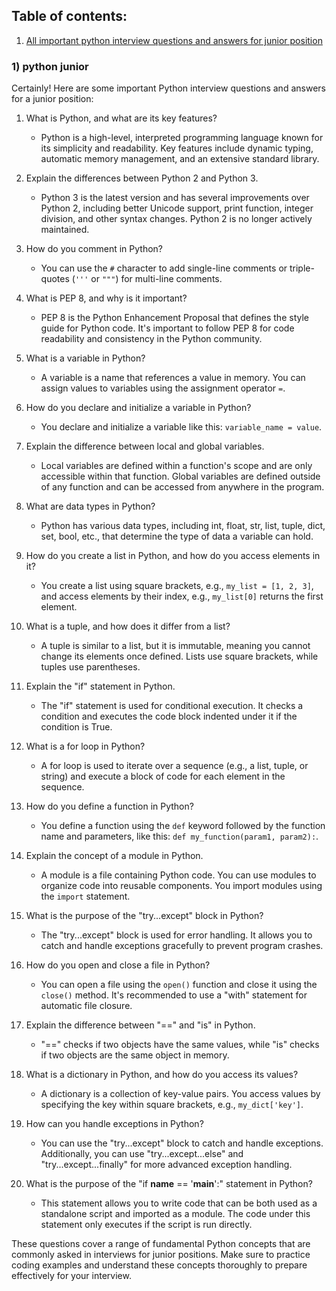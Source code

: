 
## Table of contents:
1. [All important python interview questions and answers for junior position](#1-python-junior)





### 1) python junior

Certainly! Here are some important Python interview questions and answers for a junior position:

1. What is Python, and what are its key features?
   - Python is a high-level, interpreted programming language known for its simplicity and readability. Key features include dynamic typing, automatic memory management, and an extensive standard library.

2. Explain the differences between Python 2 and Python 3.
   - Python 3 is the latest version and has several improvements over Python 2, including better Unicode support, print function, integer division, and other syntax changes. Python 2 is no longer actively maintained.

3. How do you comment in Python?
   - You can use the `#` character to add single-line comments or triple-quotes (`'''` or `"""`) for multi-line comments.

4. What is PEP 8, and why is it important?
   - PEP 8 is the Python Enhancement Proposal that defines the style guide for Python code. It's important to follow PEP 8 for code readability and consistency in the Python community.

5. What is a variable in Python?
   - A variable is a name that references a value in memory. You can assign values to variables using the assignment operator `=`.

6. How do you declare and initialize a variable in Python?
   - You declare and initialize a variable like this: `variable_name = value`.

7. Explain the difference between local and global variables.
   - Local variables are defined within a function's scope and are only accessible within that function. Global variables are defined outside of any function and can be accessed from anywhere in the program.

8. What are data types in Python?
   - Python has various data types, including int, float, str, list, tuple, dict, set, bool, etc., that determine the type of data a variable can hold.

9. How do you create a list in Python, and how do you access elements in it?
   - You create a list using square brackets, e.g., `my_list = [1, 2, 3]`, and access elements by their index, e.g., `my_list[0]` returns the first element.

10. What is a tuple, and how does it differ from a list?
    - A tuple is similar to a list, but it is immutable, meaning you cannot change its elements once defined. Lists use square brackets, while tuples use parentheses.

11. Explain the "if" statement in Python.
    - The "if" statement is used for conditional execution. It checks a condition and executes the code block indented under it if the condition is True.

12. What is a for loop in Python?
    - A for loop is used to iterate over a sequence (e.g., a list, tuple, or string) and execute a block of code for each element in the sequence.

13. How do you define a function in Python?
    - You define a function using the `def` keyword followed by the function name and parameters, like this: `def my_function(param1, param2):`.

14. Explain the concept of a module in Python.
    - A module is a file containing Python code. You can use modules to organize code into reusable components. You import modules using the `import` statement.

15. What is the purpose of the "try...except" block in Python?
    - The "try...except" block is used for error handling. It allows you to catch and handle exceptions gracefully to prevent program crashes.

16. How do you open and close a file in Python?
    - You can open a file using the `open()` function and close it using the `close()` method. It's recommended to use a "with" statement for automatic file closure.

17. Explain the difference between "==" and "is" in Python.
    - "==" checks if two objects have the same values, while "is" checks if two objects are the same object in memory.

18. What is a dictionary in Python, and how do you access its values?
    - A dictionary is a collection of key-value pairs. You access values by specifying the key within square brackets, e.g., `my_dict['key']`.

19. How can you handle exceptions in Python?
    - You can use the "try...except" block to catch and handle exceptions. Additionally, you can use "try...except...else" and "try...except...finally" for more advanced exception handling.

20. What is the purpose of the "if __name__ == '__main__':" statement in Python?
    - This statement allows you to write code that can be both used as a standalone script and imported as a module. The code under this statement only executes if the script is run directly.

These questions cover a range of fundamental Python concepts that are commonly asked in interviews for junior positions. Make sure to practice coding examples and understand these concepts thoroughly to prepare effectively for your interview.
